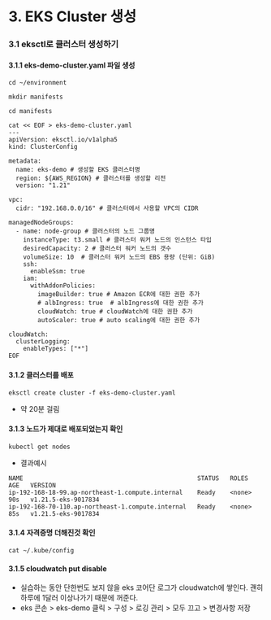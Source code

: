 # 3. EKS Cluster 생성

### 3.1 eksctl로 클러스터 생성하기
#### 3.1.1 eks-demo-cluster.yaml 파일 생성
```
cd ~/environment
```
```
mkdir manifests
```
```
cd manifests
```

```
cat << EOF > eks-demo-cluster.yaml
---
apiVersion: eksctl.io/v1alpha5
kind: ClusterConfig

metadata:
  name: eks-demo # 생성할 EKS 클러스터명
  region: ${AWS_REGION} # 클러스터를 생성할 리전
  version: "1.21"

vpc:
  cidr: "192.168.0.0/16" # 클러스터에서 사용할 VPC의 CIDR

managedNodeGroups:
  - name: node-group # 클러스터의 노드 그룹명
    instanceType: t3.small # 클러스터 워커 노드의 인스턴스 타입
    desiredCapacity: 2 # 클러스터 워커 노드의 갯수
    volumeSize: 10  # 클러스터 워커 노드의 EBS 용량 (단위: GiB)
    ssh:
      enableSsm: true
    iam:
      withAddonPolicies:
        imageBuilder: true # Amazon ECR에 대한 권한 추가
        # albIngress: true  # albIngress에 대한 권한 추가
        cloudWatch: true # cloudWatch에 대한 권한 추가
        autoScaler: true # auto scaling에 대한 권한 추가

cloudWatch:
  clusterLogging:
    enableTypes: ["*"]
EOF
```

#### 3.1.2 클러스터를 배포
```
eksctl create cluster -f eks-demo-cluster.yaml
```
- 약 20분 걸림

#### 3.1.3 노드가 제대로 배포되었는지 확인
```
kubectl get nodes 
```

- 결과예시
```
NAME                                                STATUS   ROLES    AGE   VERSION
ip-192-168-18-99.ap-northeast-1.compute.internal    Ready    <none>   90s   v1.21.5-eks-9017834
ip-192-168-70-110.ap-northeast-1.compute.internal   Ready    <none>   85s   v1.21.5-eks-9017834
```


#### 3.1.4 자격증명 더해진것 확인
```
cat ~/.kube/config
```

#### 3.1.5 cloudwatch put disable
- 실습하는 동안 단한번도 보지 않을 eks 코어단 로그가 cloudwatch에 쌓인다. 괜히 하루에 1달러 이상나가기 때문에 꺼준다.
- eks 콘손 > eks-demo 클릭 > 구성 > 로깅 관리 > 모두 끄고 > 변경사항 저장
